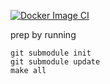 [![Docker Image CI](https://github.com/marklemay/dtest-coq/actions/workflows/docker-image.yml/badge.svg)](https://github.com/marklemay/dtest-coq/actions/workflows/docker-image.yml)

prep by running
```
git submodule init
git submodule update
make all
```
